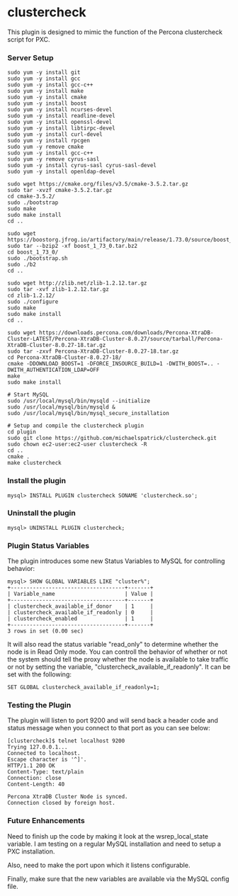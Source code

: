 # clustercheck
This plugin is designed to mimic the function of the Percona clustercheck script for PXC.

### Server Setup

    sudo yum -y install git
    sudo yum -y install gcc
    sudo yum -y install gcc-c++
    sudo yum -y install make
    sudo yum -y install cmake
    sudo yum -y install boost
    sudo yum -y install ncurses-devel
    sudo yum -y install readline-devel
    sudo yum -y install openssl-devel
    sudo yum -y install libtirpc-devel
    sudo yum -y install curl-devel
    sudo yum -y install rpcgen
    sudo yum -y remove cmake
    sudo yum -y install gcc-c++
    sudo yum -y remove cyrus-sasl
    sudo yum -y install cyrus-sasl cyrus-sasl-devel
    sudo yum -y install openldap-devel

    sudo wget https://cmake.org/files/v3.5/cmake-3.5.2.tar.gz
    sudo tar -xvzf cmake-3.5.2.tar.gz
    cd cmake-3.5.2/
    sudo ./bootstrap
    sudo make
    sudo make install
    cd ..

    sudo wget https://boostorg.jfrog.io/artifactory/main/release/1.73.0/source/boost_1_73_0.tar.bz2
    sudo tar --bzip2 -xf boost_1_73_0.tar.bz2
    cd boost_1_73_0/
    sudo ./bootstrap.sh
    sudo ./b2
    cd ..

    sudo wget http://zlib.net/zlib-1.2.12.tar.gz
    sudo tar -xvf zlib-1.2.12.tar.gz
    cd zlib-1.2.12/
    sudo ./configure
    sudo make
    sudo make install
    cd ..

    sudo wget https://downloads.percona.com/downloads/Percona-XtraDB-Cluster-LATEST/Percona-XtraDB-Cluster-8.0.27/source/tarball/Percona-XtraDB-Cluster-8.0.27-18.tar.gz
    sudo tar -zxvf Percona-XtraDB-Cluster-8.0.27-18.tar.gz
    cd Percona-XtraDB-Cluster-8.0.27-18/
    cmake -DDOWNLOAD_BOOST=1 -DFORCE_INSOURCE_BUILD=1 -DWITH_BOOST=.. -DWITH_AUTHENTICATION_LDAP=OFF
    make
    sudo make install

    # Start MySQL
    sudo /usr/local/mysql/bin/mysqld --initialize
    sudo /usr/local/mysql/bin/mysqld &
    sudo /usr/local/mysql/bin/mysql_secure_installation

    # Setup and compile the clustercheck plugin
    cd plugin
    sudo git clone https://github.com/michaelspatrick/clustercheck.git
    sudo chown ec2-user:ec2-user clustercheck -R
    cd ..
    cmake .
    make clustercheck

### Install the plugin
    mysql> INSTALL PLUGIN clustercheck SONAME 'clustercheck.so';
    
### Uninstall the plugin
    mysql> UNINSTALL PLUGIN clustercheck;
    
### Plugin Status Variables

The plugin introduces some new Status Variables to MySQL for controlling behavior:

    mysql> SHOW GLOBAL VARIABLES LIKE "cluster%";
    +------------------------------------+-------+
    | Variable_name                      | Value |
    +------------------------------------+-------+
    | clustercheck_available_if_donor    | 1     |
    | clustercheck_available_if_readonly | 0     |
    | clustercheck_enabled               | 1     |
    +------------------------------------+-------+
    3 rows in set (0.00 sec)
    
It will also read the status variable "read_only" to determine whether the node is in Read Only mode.  You can controll the behavior of whether or not the system should tell the proxy whether the node is available to take traffic or not by setting the variable, "clustercheck_available_if_readonly".  It can be set with the following:

    SET GLOBAL clustercheck_available_if_readonly=1;
    
### Testing the Plugin

The plugin will listen to port 9200 and will send back a header code and status message when you connect to that port as you can see below:

    [clustercheck]$ telnet localhost 9200
    Trying 127.0.0.1...
    Connected to localhost.
    Escape character is '^]'.
    HTTP/1.1 200 OK
    Content-Type: text/plain
    Connection: close
    Content-Length: 40
    
    Percona XtraDB Cluster Node is synced.
    Connection closed by foreign host.
    
### Future Enhancements
Need to finish up the code by making it look at the wsrep_local_state variable.  I am testing on a regular MySQL installation and need to setup a PXC installation.  

Also, need to make the port upon which it listens configurable.

Finally, make sure that the new variables are available via the MySQL config file.
